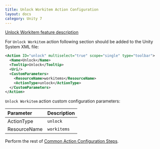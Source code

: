 ```yaml
---
title: Unlock Workitem Action Configuration
layout: docs
category: Unity 7
---
```

[Unlock Workitem feature description](../../features/process-management/unlock-workitem.md)

For `Unlock Workitem` action following section should be added to the Unity System XML file:

```xml
<Action ID="unlock" multiselect="true" scope="single" type="toolbar">
  <Name>Unlock</Name>
  <Tooltip>Unlock</Tooltip>
  <Uri/>
  <CustomParameters>
    <ResourceName>workitems</ResourceName>
    <ActionType>unlock</ActionType>
  </CustomParameters>
</Action>
```

`Unlock Workitem` action custom configuration parameters:

| Parameter       | Description |
|:----------------|:------------|
|ActionType       | `unlock` |
|ResourceName       | `workitems` |

Perform the rest of [Common Action Configuration Steps](../actions.md#common-actions-configuration-steps).
